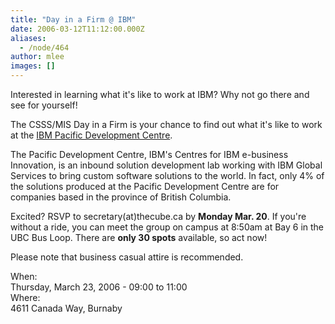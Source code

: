 ```yaml
---
title: "Day in a Firm @ IBM"
date: 2006-03-12T11:12:00.000Z
aliases:
  - /node/464
author: mlee
images: []
---
```


<div class="field field-name-body field-type-text-with-summary field-label-hidden"><div class="field-items"><div class="field-item even"><p>Interested in learning what it&apos;s like to work at IBM? Why not go there and see for yourself!</p>
<p>The CSSS/MIS Day in a Firm is your chance to find out what it&apos;s like to work at the <a href="https://www-03.ibm.com/services/ca/en/innovation/vancouver/">IBM Pacific Development Centre</a>.</p>
<p>The Pacific Development Centre, IBM&apos;s Centres for IBM e-business Innovation, is an inbound solution development lab working with IBM Global Services to bring custom software solutions to the world. In fact, only 4% of the solutions produced at the Pacific Development Centre are for companies based in the province of British Columbia.</p>
<p>Excited? RSVP to secretary(at)thecube.ca by <strong>Monday Mar. 20</strong>. If you&apos;re without a ride, you can meet the group on campus at 8:50am at Bay 6 in the UBC Bus Loop. There are <strong>only 30 spots</strong> available, so act now!</p>
<p>Please note that business casual attire is recommended.</p>
</div></div></div><div class="field field-name-field-dates field-type-datetime field-label-above"><div class="field-label">When:&#xA0;</div><div class="field-items"><div class="field-item even"><span class="date-display-single">Thursday, March 23, 2006 - <span class="date-display-range"><span class="date-display-start">09:00</span> to <span class="date-display-end">11:00</span></span></span></div></div></div><div class="field field-name-field-location field-type-text field-label-above"><div class="field-label">Where:&#xA0;</div><div class="field-items"><div class="field-item even">4611 Canada Way, Burnaby</div></div></div>    <footer>
          </footer>
